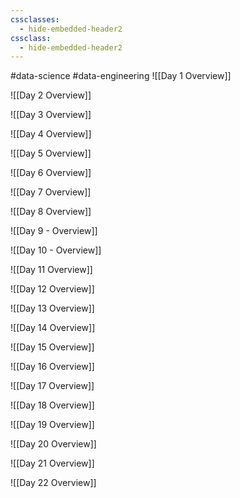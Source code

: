 ```yaml
---
cssclasses:
  - hide-embedded-header2
cssclass:
  - hide-embedded-header2
---
```


#data-science #data-engineering 
![[Day 1 Overview]]

![[Day 2 Overview]]

![[Day 3 Overview]]

![[Day 4 Overview]]

![[Day 5 Overview]]

![[Day 6 Overview]]

![[Day 7 Overview]]

![[Day 8 Overview]]

![[Day 9 - Overview]]

![[Day 10 - Overview]]

![[Day 11 Overview]]

![[Day 12 Overview]]

![[Day 13 Overview]]

![[Day 14 Overview]]

![[Day 15 Overview]]

![[Day 16 Overview]]

![[Day 17 Overview]]

![[Day 18 Overview]]

![[Day 19 Overview]]

![[Day 20 Overview]]

![[Day 21 Overview]]

![[Day 22 Overview]]